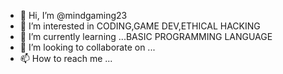 - 👋 Hi, I’m @mindgaming23
- 👀 I’m interested in CODING,GAME DEV,ETHICAL HACKING
- 🌱 I’m currently learning ...BASIC PROGRAMMING LANGUAGE
- 💞️ I’m looking to collaborate on ...
- 📫 How to reach me ...

<!---
mindgaming23/mindgaming23 is a ✨ special ✨ repository because its `README.md` (this file) appears on your GitHub profile.
You can click the Preview link to take a look at your changes.
--->
